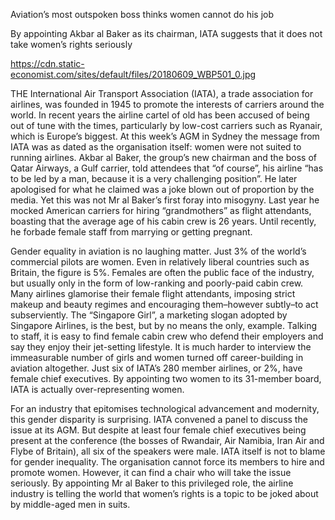 Aviation’s most outspoken boss thinks women cannot do his job

By appointing Akbar al Baker as its chairman, IATA suggests that it does not take women’s rights seriously

https://cdn.static-economist.com/sites/default/files/20180609_WBP501_0.jpg

THE International Air Transport Association (IATA), a trade association for airlines, was founded in 1945 to promote the interests of carriers around the world. In recent years the airline cartel of old has been accused of being out of tune with the times, particularly by low-cost carriers such as Ryanair, which is Europe’s biggest. At this week’s AGM in Sydney the message from IATA was as dated as the organisation itself: women were not suited to running airlines. Akbar al Baker, the group’s new chairman and the boss of Qatar Airways, a Gulf carrier, told attendees that “of course”, his airline “has to be led by a man, because it is a very challenging position”. He later apologised for what he claimed was a joke blown out of proportion by the media. Yet this was not Mr al Baker’s first foray into misogyny. Last year he mocked American carriers for hiring “grandmothers” as flight attendants, boasting that the average age of his cabin crew is 26 years. Until recently, he forbade female staff from marrying or getting pregnant.

Gender equality in aviation is no laughing matter. Just 3% of the world’s commercial pilots are women. Even in relatively liberal countries such as Britain, the figure is 5%. Females are often the public face of the industry, but usually only in the form of low-ranking and poorly-paid cabin crew. Many airlines glamorise their female flight attendants, imposing strict makeup and beauty regimes and encouraging them–however subtly–to act subserviently. The “Singapore Girl”, a marketing slogan adopted by Singapore Airlines, is the best, but by no means the only, example. Talking to staff, it is easy to find female cabin crew who defend their employers and say they enjoy their jet-setting lifestyle. It is much harder to interview the immeasurable number of girls and women turned off career-building in aviation altogether. Just six of IATA’s 280 member airlines, or 2%, have female chief executives. By appointing two women to its 31-member board, IATA is actually over-representing women.

For an industry that epitomises technological advancement and modernity, this gender disparity is surprising. IATA convened a panel to discuss the issue at its AGM. But despite at least four female chief executives being present at the conference (the bosses of Rwandair, Air Namibia, Iran Air and Flybe of Britain), all six of the speakers were male. IATA itself is not to blame for gender inequality. The organisation cannot force its members to hire and promote women. However, it can find a chair who will take the issue seriously. By appointing Mr al Baker to this privileged role, the airline industry is telling the world that women’s rights is a topic to be joked about by middle-aged men in suits.
